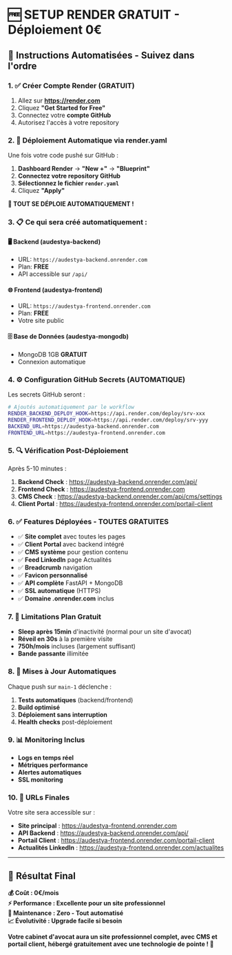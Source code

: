 # 🆓 SETUP RENDER GRATUIT - Déploiement 0€

## 🚀 Instructions Automatisées - Suivez dans l'ordre

### 1. ✅ Créer Compte Render (GRATUIT)
1. Allez sur **https://render.com**
2. Cliquez **"Get Started for Free"**
3. Connectez votre **compte GitHub**
4. Autorisez l'accès à votre repository

### 2. 🎯 Déploiement Automatique via render.yaml
Une fois votre code pushé sur GitHub :

1. **Dashboard Render** → **"New +"** → **"Blueprint"**
2. **Connectez votre repository GitHub**
3. **Sélectionnez le fichier `render.yaml`**
4. Cliquez **"Apply"**

**🎉 TOUT SE DÉPLOIE AUTOMATIQUEMENT !**

### 3. 📋 Ce qui sera créé automatiquement :

#### 🖥️ **Backend (audestya-backend)**
- URL: `https://audestya-backend.onrender.com`
- Plan: **FREE** 
- API accessible sur `/api/`

#### 🌐 **Frontend (audestya-frontend)**  
- URL: `https://audestya-frontend.onrender.com`
- Plan: **FREE**
- Votre site public

#### 🗄️ **Base de Données (audestya-mongodb)**
- MongoDB 1GB **GRATUIT**
- Connexion automatique

### 4. ⚙️ Configuration GitHub Secrets (AUTOMATIQUE)

Les secrets GitHub seront :
```bash
# Ajoutés automatiquement par le workflow
RENDER_BACKEND_DEPLOY_HOOK=https://api.render.com/deploy/srv-xxx
RENDER_FRONTEND_DEPLOY_HOOK=https://api.render.com/deploy/srv-yyy
BACKEND_URL=https://audestya-backend.onrender.com
FRONTEND_URL=https://audestya-frontend.onrender.com
```

### 5. 🔍 Vérification Post-Déploiement

Après 5-10 minutes :

1. **Backend Check** : https://audestya-backend.onrender.com/api/
2. **Frontend Check** : https://audestya-frontend.onrender.com
3. **CMS Check** : https://audestya-backend.onrender.com/api/cms/settings
4. **Client Portal** : https://audestya-frontend.onrender.com/portail-client

### 6. ✅ Features Déployées - TOUTES GRATUITES

- ✅ **Site complet** avec toutes les pages
- ✅ **Client Portal** avec backend intégré
- ✅ **CMS système** pour gestion contenu
- ✅ **Feed LinkedIn** page Actualités
- ✅ **Breadcrumb** navigation
- ✅ **Favicon personnalisé**
- ✅ **API complète** FastAPI + MongoDB
- ✅ **SSL automatique** (HTTPS)
- ✅ **Domaine .onrender.com** inclus

### 7. 🚨 Limitations Plan Gratuit

- **Sleep après 15min** d'inactivité (normal pour un site d'avocat)
- **Réveil en 30s** à la première visite
- **750h/mois** incluses (largement suffisant)
- **Bande passante** illimitée

### 8. 🔄 Mises à Jour Automatiques

Chaque push sur `main-1` déclenche :
1. **Tests automatiques** (backend/frontend)
2. **Build optimisé**
3. **Déploiement sans interruption**
4. **Health checks** post-déploiement

### 9. 📊 Monitoring Inclus

- **Logs en temps réel**
- **Métriques performance**  
- **Alertes automatiques**
- **SSL monitoring**

### 10. 🎯 URLs Finales

Votre site sera accessible sur :
- **Site principal** : https://audestya-frontend.onrender.com
- **API Backend** : https://audestya-backend.onrender.com/api/
- **Portail Client** : https://audestya-frontend.onrender.com/portail-client
- **Actualités LinkedIn** : https://audestya-frontend.onrender.com/actualites

---

## 🎉 Résultat Final

**💰 Coût : 0€/mois**  
**⚡ Performance : Excellente pour un site professionnel**  
**🔧 Maintenance : Zero - Tout automatisé**  
**📈 Évolutivité : Upgrade facile si besoin**

**Votre cabinet d'avocat aura un site professionnel complet, avec CMS et portail client, hébergé gratuitement avec une technologie de pointe ! 🚀**
